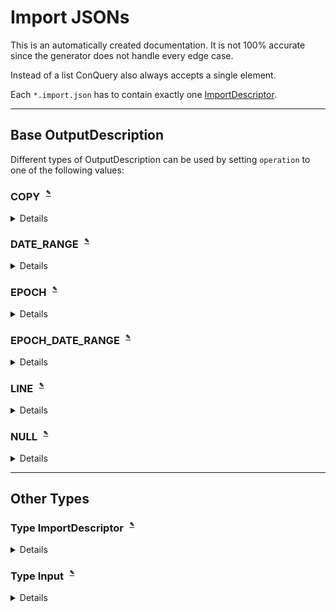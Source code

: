 
# Import JSONs
This is an automatically created documentation. It is not 100% accurate since the generator does not handle every edge case.

Instead of a list ConQuery also always accepts a single element.

Each `*.import.json` has to contain exactly one [ImportDescriptor](#Type-ImportDescriptor).


---

## Base OutputDescription


Different types of OutputDescription can be used by setting `operation` to one of the following values:


### COPY<sup><sub><sup> [✎](https://github.com/bakdata/conquery/edit/develop/backend/src/main/java/com/bakdata/conquery/models/preproc/outputs/CopyOutput.java)</sup></sub></sup>


<details><summary>Details</summary><p>

Java Type: `com.bakdata.conquery.models.preproc.outputs.CopyOutput`

Supported Fields:

|  | Field | Type | Default | Example | Description |
| --- | --- | --- | --- | --- | --- |
| [✎](https://github.com/bakdata/conquery/edit/develop/backend/src/main/java/com/bakdata/conquery/models/preproc/outputs/CopyOutput.java) | inputColumn | `String` | `null` |  |  | 
| [✎](https://github.com/bakdata/conquery/edit/develop/backend/src/main/java/com/bakdata/conquery/models/preproc/outputs/CopyOutput.java) | inputType | one of STRING, INTEGER, BOOLEAN, REAL, DECIMAL, MONEY, DATE, DATE_RANGE | `null` |  |  | 
| [✎](https://github.com/bakdata/conquery/edit/develop/backend/src/main/java/com/bakdata/conquery/models/preproc/outputs/OutputDescription.java) | name | `String` | `null` |  |  | 
</p></details>

### DATE_RANGE<sup><sub><sup> [✎](https://github.com/bakdata/conquery/edit/develop/backend/src/main/java/com/bakdata/conquery/models/preproc/outputs/DateRangeOutput.java)</sup></sub></sup>


<details><summary>Details</summary><p>

Java Type: `com.bakdata.conquery.models.preproc.outputs.DateRangeOutput`

Supported Fields:

|  | Field | Type | Default | Example | Description |
| --- | --- | --- | --- | --- | --- |
| [✎](https://github.com/bakdata/conquery/edit/develop/backend/src/main/java/com/bakdata/conquery/models/preproc/outputs/DateRangeOutput.java) | endColumn | `String` | `null` |  |  | 
| [✎](https://github.com/bakdata/conquery/edit/develop/backend/src/main/java/com/bakdata/conquery/models/preproc/outputs/DateRangeOutput.java) | startColumn | `String` | `null` |  |  | 
| [✎](https://github.com/bakdata/conquery/edit/develop/backend/src/main/java/com/bakdata/conquery/models/preproc/outputs/OutputDescription.java) | name | `String` | `null` |  |  | 
</p></details>

### EPOCH<sup><sub><sup> [✎](https://github.com/bakdata/conquery/edit/develop/backend/src/main/java/com/bakdata/conquery/models/preproc/outputs/EpochOutput.java)</sup></sub></sup>


<details><summary>Details</summary><p>

Java Type: `com.bakdata.conquery.models.preproc.outputs.EpochOutput`

Supported Fields:

|  | Field | Type | Default | Example | Description |
| --- | --- | --- | --- | --- | --- |
| [✎](https://github.com/bakdata/conquery/edit/develop/backend/src/main/java/com/bakdata/conquery/models/preproc/outputs/EpochOutput.java) | column | `String` | `null` |  |  | 
| [✎](https://github.com/bakdata/conquery/edit/develop/backend/src/main/java/com/bakdata/conquery/models/preproc/outputs/OutputDescription.java) | name | `String` | `null` |  |  | 
</p></details>

### EPOCH_DATE_RANGE<sup><sub><sup> [✎](https://github.com/bakdata/conquery/edit/develop/backend/src/main/java/com/bakdata/conquery/models/preproc/outputs/EpochDateRangeOutput.java)</sup></sub></sup>


<details><summary>Details</summary><p>

Java Type: `com.bakdata.conquery.models.preproc.outputs.EpochDateRangeOutput`

Supported Fields:

|  | Field | Type | Default | Example | Description |
| --- | --- | --- | --- | --- | --- |
| [✎](https://github.com/bakdata/conquery/edit/develop/backend/src/main/java/com/bakdata/conquery/models/preproc/outputs/EpochDateRangeOutput.java) | endColumn | `String` | `null` |  |  | 
| [✎](https://github.com/bakdata/conquery/edit/develop/backend/src/main/java/com/bakdata/conquery/models/preproc/outputs/EpochDateRangeOutput.java) | startColumn | `String` | `null` |  |  | 
| [✎](https://github.com/bakdata/conquery/edit/develop/backend/src/main/java/com/bakdata/conquery/models/preproc/outputs/OutputDescription.java) | name | `String` | `null` |  |  | 
</p></details>

### LINE<sup><sub><sup> [✎](https://github.com/bakdata/conquery/edit/develop/backend/src/main/java/com/bakdata/conquery/models/preproc/outputs/LineOutput.java)</sup></sub></sup>


<details><summary>Details</summary><p>

Java Type: `com.bakdata.conquery.models.preproc.outputs.LineOutput`

Supported Fields:

|  | Field | Type | Default | Example | Description |
| --- | --- | --- | --- | --- | --- |
| [✎](https://github.com/bakdata/conquery/edit/develop/backend/src/main/java/com/bakdata/conquery/models/preproc/outputs/OutputDescription.java) | name | `String` | `null` |  |  | 
</p></details>

### NULL<sup><sub><sup> [✎](https://github.com/bakdata/conquery/edit/develop/backend/src/main/java/com/bakdata/conquery/models/preproc/outputs/NullOutput.java)</sup></sub></sup>


<details><summary>Details</summary><p>

Java Type: `com.bakdata.conquery.models.preproc.outputs.NullOutput`

Supported Fields:

|  | Field | Type | Default | Example | Description |
| --- | --- | --- | --- | --- | --- |
| [✎](https://github.com/bakdata/conquery/edit/develop/backend/src/main/java/com/bakdata/conquery/models/preproc/outputs/NullOutput.java) | inputType | one of STRING, INTEGER, BOOLEAN, REAL, DECIMAL, MONEY, DATE, DATE_RANGE | `null` |  |  | 
| [✎](https://github.com/bakdata/conquery/edit/develop/backend/src/main/java/com/bakdata/conquery/models/preproc/outputs/OutputDescription.java) | name | `String` | `null` |  |  | 
</p></details>



---

## Other Types

### Type ImportDescriptor<sup><sub><sup> [✎](https://github.com/bakdata/conquery/edit/develop/backend/src/main/java/com/bakdata/conquery/models/preproc/ImportDescriptor.java)</sup></sub></sup>


<details><summary>Details</summary><p>

Java Type: `com.bakdata.conquery.models.preproc.ImportDescriptor`

Supported Fields:

|  | Field | Type | Default | Example | Description |
| --- | --- | --- | --- | --- | --- |
| [✎](https://github.com/bakdata/conquery/edit/develop/backend/src/main/java/com/bakdata/conquery/models/identifiable/Labeled.java) | label | `String` | `null` | `"someLabel"` | shown in the frontend | 
| [✎](https://github.com/bakdata/conquery/edit/develop/backend/src/main/java/com/bakdata/conquery/models/identifiable/NamedImpl.java) | name | `String` | `null` |  |  | 
| [✎](https://github.com/bakdata/conquery/edit/develop/backend/src/main/java/com/bakdata/conquery/models/preproc/ImportDescriptor.java) | inputs | list of [Input](#Type-Input) | `null` |  |  | 
| [✎](https://github.com/bakdata/conquery/edit/develop/backend/src/main/java/com/bakdata/conquery/models/preproc/ImportDescriptor.java) | table | `String` | `null` |  |  | 
</p></details>

### Type Input<sup><sub><sup> [✎](https://github.com/bakdata/conquery/edit/develop/backend/src/main/java/com/bakdata/conquery/models/preproc/Input.java)</sup></sub></sup>


<details><summary>Details</summary><p>

Java Type: `com.bakdata.conquery.models.preproc.Input`

Supported Fields:

|  | Field | Type | Default | Example | Description |
| --- | --- | --- | --- | --- | --- |
| [✎](https://github.com/bakdata/conquery/edit/develop/backend/src/main/java/com/bakdata/conquery/models/preproc/Input.java) | autoOutput | `AutoOutput` | `null` |  |  | 
| [✎](https://github.com/bakdata/conquery/edit/develop/backend/src/main/java/com/bakdata/conquery/models/preproc/Input.java) | filter | `String` | `null` |  |  | 
| [✎](https://github.com/bakdata/conquery/edit/develop/backend/src/main/java/com/bakdata/conquery/models/preproc/Input.java) | output | list of [OutputDescription](#Base-OutputDescription) | `null` |  |  | 
| [✎](https://github.com/bakdata/conquery/edit/develop/backend/src/main/java/com/bakdata/conquery/models/preproc/Input.java) | primary | [OutputDescription](#Base-OutputDescription) | `null` |  |  | 
| [✎](https://github.com/bakdata/conquery/edit/develop/backend/src/main/java/com/bakdata/conquery/models/preproc/Input.java) | sourceFile | `File` | `null` |  |  | 
</p></details>
